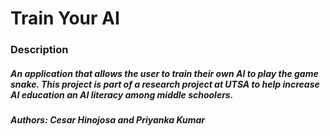 # Train Your AI

### Description

##### An application that allows the user to train their own AI to play the game snake. This project is part of a research project at UTSA to help increase AI education an AI literacy among middle schoolers. 

##### Authors: Cesar Hinojosa and Priyanka Kumar
